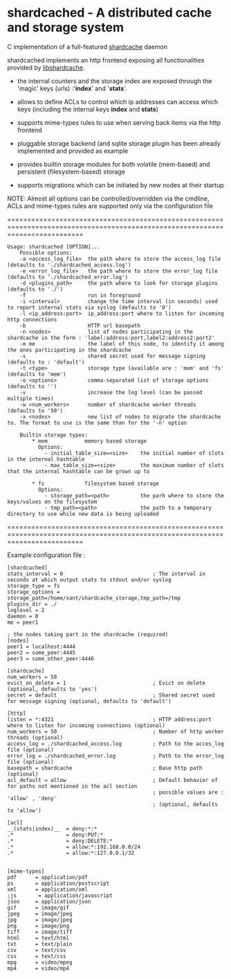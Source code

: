 shardcached - A distributed cache and storage system
======

C implementation of a full-featured [shardcache](http://github.com/xant/libshardcache "libshardcache") daemon

shardcached implements an http frontend exposing all functionalities provided by [libshardcache](http://github.com/xant/libshardcache "libshardcache").

 * the internal counters and the storage index are exposed through the 'magic' keys (urls) :'__index__' and '__stats__'.

 * allows to define ACLs to control which ip addresses can access which keys (including the internal keys __index__ and __stats__)

 * supports mime-types rules to use when serving back items via the http frontend

 * pluggable storage backend (and sqlite storage plugin has been already implemented and provided as example

 * provides builtin storage modules for both volatile (mem-based) and persistent (filesystem-based) storage

 * supports migrations which can be initiated by new nodes at their startup



NOTE: Almost all options can be controlled/overridden via the cmdline,
      ACLs and mime-types rules are supported only via the configuration file


===============================================================================================================================

```
Usage: shardcached [OPTION]...
    Possible options:
    -a <access_log_file>  the path where to store the access_log file (detaults to './shardcached_access.log')
    -e <error_log_file>   the path where to store the error_log file (defaults to './shardcached_error.log')
    -d <plugins_path>     the path where to look for storage plugins (defaults to './')
    -f                    run in foreground
    -i <interval>         change the time interval (in seconds) used to report internal stats via syslog (defaults to '0')
    -l <ip_address:port>  ip_address:port where to listen for incoming http connections
    -b                    HTTP url basepath
    -n <nodes>            list of nodes participating in the shardcache in the form : 'label:address:port,label2:address2:port2'
    -m me                 the label of this node, to identify it among the ones participating in the shardcache
    -s                    shared secret used for message signing (defaults to : 'default')
    -t <type>             storage type (available are : 'mem' and 'fs' (defaults to 'mem')
    -o <options>          comma-separated list of storage options (defaults to '')
    -v                    increase the log level (can be passed multiple times)
    -w <num_workers>      number of shardcache worker threads (defaults to '50')
    -x <nodes>            new list of nodes to migrate the shardcache to. The format to use is the same than for the '-n' option

    Builtin storage types:
        * mem            memory based storage
          Options:
            - initial_table_size=<size>    the initial number of slots in the internal hashtable
            - max_table_size=<size>        the maximum number of slots that the internal hashtable can be grown up to

        * fs             filesystem based storage
          Options:
            - storage_path=<path>          the parh where to store the keys/values on the filesystem
            - tmp_path=<path>              the path to a temporary directory to use while new data is being uploaded

```

===============================================================================================================================

Example configuration file :
```
[shardcached]
stats_interval = 0                             ; The interval in seconds at which output stats to stdout and/or syslog
storage_type = fs
storage_options = storage_path=/home/xant/shardcache_storage,tmp_path=/tmp
plugins_dir = ./
loglevel = 2
daemon = 0
me = peer1

; the nodes taking part in the shardcache (required)
[nodes]
peer1 = localhost:4444
peer2 = some_peer:4445
peer3 = some_other_peer:4446

[shardcache]
num_workers = 50
evict_on_delete = 1                            ; Evict on delete (optional, defaults to 'yes')
secret = default                               ; Shared secret used for message signing (optional, defaults to 'default') 

[http]
listen = *:4321                                ; HTTP address:port where to listen for incoming connections (optional)
num_workers = 50                               ; Number of http worker threads (optional)
access_log = ./shardcached_access.log          ; Path to the acces_log file (optional)
error_log = ./shardcached_error.log            ; Path to the error_log file (optional)
basepath = shardcache                          ; Base http path (optional) 
acl_default = allow                            ; Default behavior of for paths not mentioned in the acl section
                                               ; possible values are : 'allow' , 'deny'
                                               ; (optional, defaults to 'allow')

[acl]
__(stats|index)__  = deny:*:*
.*                 = deny:PUT:*
.*                 = deny:DELETE:*
.*                 = allow:*:192.168.0.0/24
.*                 = allow:*:127.0.0.1/32


[mime-types]
pdf      = application/pdf
ps       = application/postscript
xml      = application/xml
;js       = application/javascript
json     = application/json
gif      = image/gif
jpeg     = image/jpeg
jpg      = image/jpeg
png      = image/png
tiff     = image/tiff
html     = text/html
txt      = text/plain
csv      = text/csv
css      = text/css
mpg      = video/mpeg
mp4      = video/mp4

```
